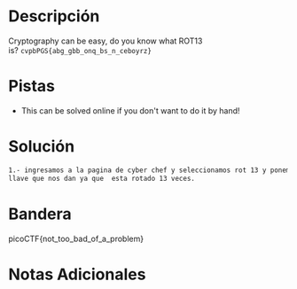 # Descripción
Cryptography can be easy, do you know what ROT13 is? `cvpbPGS{abg_gbb_onq_bs_n_ceboyrz}`
# Pistas
- This can be solved online if you don't want to do it by hand!


# Solución


```bash
1.- ingresamos a la pagina de cyber chef y seleccionamos rot 13 y ponemos la 
llave que nos dan ya que  esta rotado 13 veces.
```

# Bandera
picoCTF{not_too_bad_of_a_problem}
# Notas Adicionales
